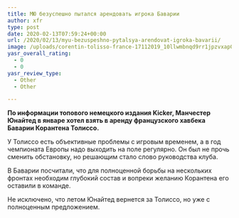 ```yaml
---
title: МЮ безуспешно пытался арендовать игрока Баварии
author: xfr
type: post
date: 2020-02-13T07:59:24+00:00
url: /2020/02/13/myu-bezuspeshno-pytalsya-arendovat-igroka-bavarii/
image: /uploads/corentin-tolisso-france-17112019_10llwmbnqd9rr1jpzvxap066nw-e1581580755361.jpg
yasr_overall_rating:
  - 0
  - 0
yasr_review_type:
  - Other
  - Other

---
```

**По информации топового немецкого издания Kicker, Манчестер Юнайтед в январе хотел взять в аренду французского хавбека Баварии Корантена Толиссо.**

У Толиссо есть объективные проблемы с игровым временем, а в год чемпионата Европы надо выходить на поле регулярно. Он был не прочь сменить обстановку, но решающим стало слово руководства клуба.

В Баварии посчитали, что для полноценной борьбы на нескольких фронтах необходим глубокий состав и вопреки желанию Корантена его оставили в команде.

Не исключено, что летом Юнайтед вернется за Толиссо, но уже с полноценным предложением.